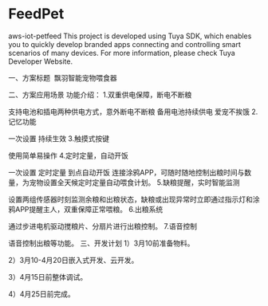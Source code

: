 # FeedPet
aws-iot-petfeed
This project is developed using Tuya SDK, which enables you to quickly develop branded apps connecting and controlling smart scenarios of many devices. For more information, please check Tuya Developer Website.

一、方案标题
​ 飘羽智能宠物喂食器

二、方案应用场景
功能介绍：
1.双重供电保障，断电不断粮

支持电池和插电两种供电方式，意外断电不断粮
备用电池持续供电 爱宠不挨饿
2.记忆功能

一次设置 持续生效
3.触摸式按键

使用简单易操作
4.定时定量，自动开饭

一次设置 定时定量 到点自动开饭
连接涂鸦APP，可随时随地控制出粮时间与数量，为宠物设置全天候定时定量自动喂食计划。
5.缺粮提醒，实时智能监测

设置两组传感器时刻监测余粮和出粮状态，缺粮或出现异常时立即通过指示灯和涂鸦APP提醒主人，双重保障正常喂粮。
6.出粮系统

通过步进电机驱动搅粮片、分扇片进行出粮控制。
7.语音控制

语音控制出粮等功能。
三、开发计划
1）3月10前准备物料。

2）3月10-4月20日嵌入式开发、云开发。

3）4月15日前整体调试。

4）4月25日前完成。
